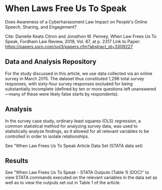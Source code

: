 # When Laws Free Us To Speak 

Does Awareness of a Cyberharassment Law Impact on People's Online Speech, Sharing, and Engagement?

Cite: Danielle Keats Citron and Jonathon W. Penney, When Law Frees Us To Speak, Fordham Law Review, 2019, Vol. 87, at p. 2317
Link to Paper: https://papers.ssrn.com/sol3/papers.cfm?abstract_id=3309227

## Data and Analysis Repository 

For the study discussed in this article, we use data collected via an online survey in March 2015. The dataset thus constituted 1,296 total survey responses, with sixty-four survey responses excluded for being substantially incomplete (defined by ten or more questions left unanswered—many of these were likely false starts by respondents). 

## Analysis
In the survey case study, ordinary least squares (OLS) regression, a common statistical method for analyzing survey data, was used to statistically analyze findings, as it allowed for all relevant variables to be controlled in order to isolate relationships. 

See "When Law Frees Us To Speak Article Data Set (STATA data set) 

## Results
See "When Law Frees Us To Speak - STATA Outputs (Table 1) (DOC)" to view STATA commands executed on the relevant variables in the data set as well as to view the outputs set out in Table 1 of the article.

